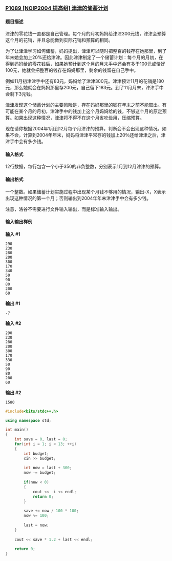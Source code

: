 ### [P1089 [NOIP2004 提高组] 津津的储蓄计划](https://www.luogu.com.cn/problem/P1089)



#### 题目描述

津津的零花钱一直都是自己管理。每个月的月初妈妈给津津300元钱，津津会预算这个月的花销，并且总能做到实际花销和预算的相同。

为了让津津学习如何储蓄，妈妈提出，津津可以随时把整百的钱存在她那里，到了年末她会加上20%还给津津。因此津津制定了一个储蓄计划：每个月的月初，在得到妈妈给的零花钱后，如果她预计到这个月的月末手中还会有多于100元或恰好100元，她就会把整百的钱存在妈妈那里，剩余的钱留在自己手中。

例如11月初津津手中还有83元，妈妈给了津津300元。津津预计11月的花销是180元，那么她就会在妈妈那里存200元，自己留下183元。到了11月月末，津津手中会剩下3元钱。

津津发现这个储蓄计划的主要风险是，存在妈妈那里的钱在年末之前不能取出。有可能在某个月的月初，津津手中的钱加上这个月妈妈给的钱，不够这个月的原定预算。如果出现这种情况，津津将不得不在这个月省吃俭用，压缩预算。

现在请你根据2004年1月到12月每个月津津的预算，判断会不会出现这种情况。如果不会，计算到2004年年末，妈妈将津津平常存的钱加上20％还给津津之后，津津手中会有多少钱。

#### 输入格式

12行数据，每行包含一个小于350的非负整数，分别表示1月到12月津津的预算。

#### 输出格式

一个整数。如果储蓄计划实施过程中出现某个月钱不够用的情况，输出-X，X表示出现这种情况的第一个月；否则输出到2004年年末津津手中会有多少钱。

注意，洛谷不需要进行文件输入输出，而是标准输入输出。

#### 输入输出样例

**输入 #1**

```
290
230
280
200
300
170
340
50 
90 
80 
200
60 
```

**输出 #1**

```
-7 
```

**输入 #2**

```
290 
230 
280 
200 
300 
170 
330 
50 
90 
80 
200 
60 
```

**输出 #2**

```
1580
```



```cpp
#include<bits/stdc++.h>

using namespace std;

int main()
{
    int save = 0, last = 0;
    for(int i = 1; i < 13; ++i)
    {
        int budget;
        cin >> budget;
        
        int now = last + 300;
        now -= budget;
        
        if(now < 0)
        {
            cout << -i << endl;
            return 0;
        }
        
        save += now / 100 * 100;
        now %= 100;
        
        last = now;
    }
    
    cout << save * 1.2 + last << endl; 
    
    return 0;
}
```

